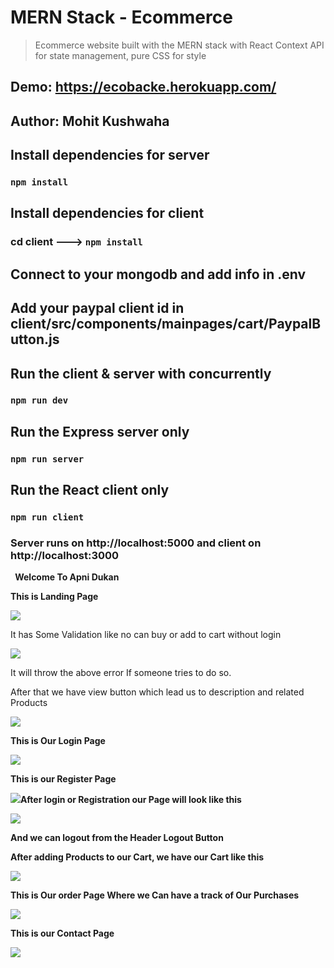 ﻿# MERN Stack - Ecommerce

> Ecommerce website built with the MERN stack with React Context API for state management, pure CSS for style

## Demo: https://ecobacke.herokuapp.com/

## Author: Mohit Kushwaha

## Install dependencies for server

### `npm install`

## Install dependencies for client

### cd client ---> `npm install`

## Connect to your mongodb and add info in .env

## Add your paypal client id in client/src/components/mainpages/cart/PaypalButton.js

## Run the client & server with concurrently

### `npm run dev`

## Run the Express server only

### `npm run server`

## Run the React client only

### `npm run client`

### Server runs on http://localhost:5000 and client on http://localhost:3000

` `**Welcome To Apni Dukan**

**This is Landing Page**

![](Aspose.Words.3a047b53-b614-4309-9471-0e84820edfec.001.jpeg)

It has Some Validation like no can buy or add to cart without login

![](Aspose.Words.3a047b53-b614-4309-9471-0e84820edfec.002.jpeg)

It will throw the above error If someone tries to do so.

After that we have view button which lead us to description and related Products

![](Aspose.Words.3a047b53-b614-4309-9471-0e84820edfec.003.jpeg)

**This is Our Login Page**

![](Aspose.Words.3a047b53-b614-4309-9471-0e84820edfec.004.jpeg)

**This is our Register Page**

![](Aspose.Words.3a047b53-b614-4309-9471-0e84820edfec.005.jpeg)**After login or Registration our Page will look like this**

![](Aspose.Words.3a047b53-b614-4309-9471-0e84820edfec.006.jpeg)

**And we can logout from the Header Logout Button**

**After adding Products to our Cart, we have our Cart like this**

![](Aspose.Words.3a047b53-b614-4309-9471-0e84820edfec.007.jpeg)

**This is Our order Page Where we Can have a track of Our Purchases**

![](Aspose.Words.3a047b53-b614-4309-9471-0e84820edfec.008.jpeg)

**This is our Contact Page**

![](Aspose.Words.3a047b53-b614-4309-9471-0e84820edfec.009.jpeg)
